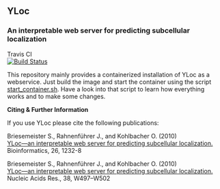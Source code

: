 ## YLoc
### An interpretable web server for predicting subcellular localization

Travis CI  
[![Build Status](https://travis-ci.org/KohlbacherLab/YLoc.svg?branch=master)](https://travis-ci.org/KohlbacherLab/YLoc)  

This repository mainly provides a containerized installation of YLoc as a webservice.
Just build the image and start the container using the script [start_container.sh](YLoc/start_container.sh).
Have a look into that script to learn how everything works and to make some changes.


**Citing & Further Information**  

If you use YLoc please cite the following publications:

Briesemeister S., Rahnenführer J., and Kohlbacher O. (2010)  
[YLoc—an interpretable web server for predicting subcellular localization.](https://doi.org/10.1093/bioinformatics/btq115)  
Bioinformatics, 26, 1232-8

Briesemeister S., Rahnenführer J., and Kohlbacher O. (2010)  
[YLoc—an interpretable web server for predicting subcellular localization.](https://dx.doi.org/10.1093%2Fnar%2Fgkq477)  
Nucleic Acids Res., 38, W497–W502  
